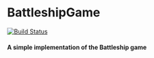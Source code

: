# BattleshipGame
[![Build Status](https://dev.azure.com/llepecki/BattleshipGame/_apis/build/status/BattleshipGame?branchName=dev)](https://dev.azure.com/llepecki/BattleshipGame/_build/latest?definitionId=2&branchName=dev)
#### A simple implementation of the Battleship game
